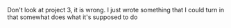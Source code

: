 Don't look at project 3, it is wrong. I just wrote something that I could turn in that somewhat does what it's supposed to do
